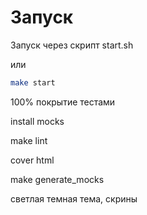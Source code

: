 # Запуск

Запуск через скрипт start.sh

или 

```bash
make start
```


100% покрытие тестами


install mocks


make lint 

cover html

make generate_mocks


светлая темная тема, скрины
